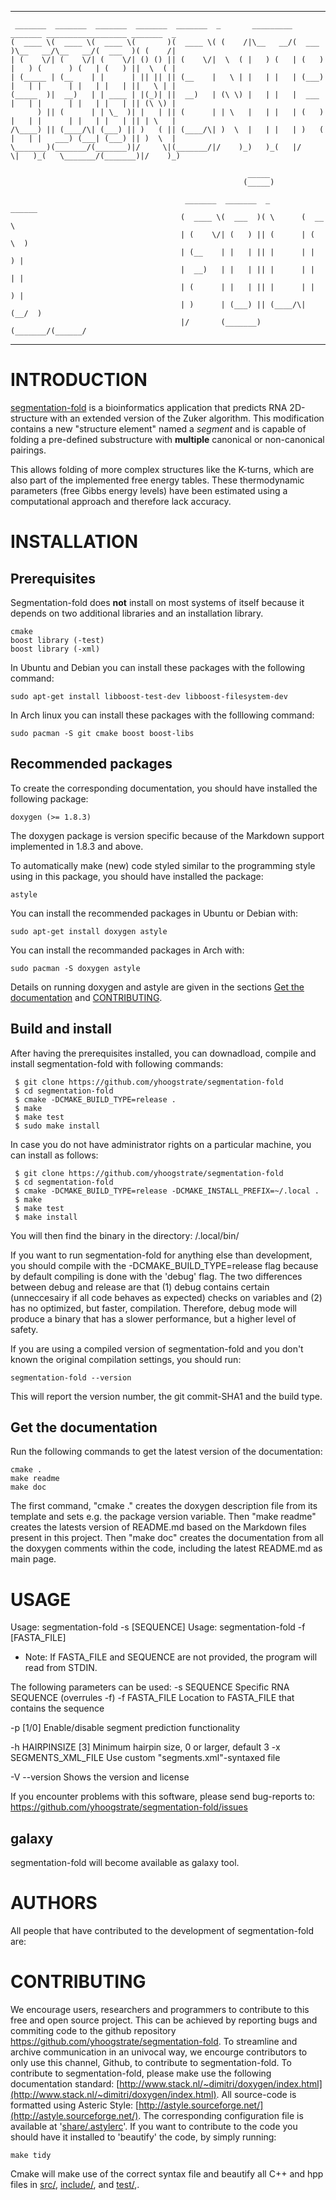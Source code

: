 ___

	 _______  _______  _______  _______  _______  _       _________ _______ __________________ _______  _       
	(  ____ \(  ____ \(  ____ \(       )(  ____ \( (    /|\__   __/(  ___  )\__   __/\__   __/(  ___  )( (    /|
	| (    \/| (    \/| (    \/| () () || (    \/|  \  ( |   ) (   | (   ) |   ) (      ) (   | (   ) ||  \  ( |
	| (_____ | (__    | |      | || || || (__    |   \ | |   | |   | (___) |   | |      | |   | |   | ||   \ | |
	(_____  )|  __)   | | ____ | |(_)| ||  __)   | (\ \) |   | |   |  ___  |   | |      | |   | |   | || (\ \) |
	      ) || (      | | \_  )| |   | || (      | | \   |   | |   | (   ) |   | |      | |   | |   | || | \   |
	/\____) || (____/\| (___) || )   ( || (____/\| )  \  |   | |   | )   ( |   | |   ___) (___| (___) || )  \  |
	\_______)(_______/(_______)|/     \|(_______/|/    )_)   )_(   |/     \|   )_(   \_______/(_______)|/    )_)
	                                                                                                            
	                                                     _____                                                  
	                                                    (_____)                                                 
	                                                                                                            
	                                       _______  _______  _        ______                                    
	                                      (  ____ \(  ___  )( \      (  __  \                                   
	                                      | (    \/| (   ) || (      | (  \  )                                  
	                                      | (__    | |   | || |      | |   ) |                                  
	                                      |  __)   | |   | || |      | |   | |                                  
	                                      | (      | |   | || |      | |   ) |                                  
	                                      | )      | (___) || (____/\| (__/  )                                  
	                                      |/       (_______)(_______/(______/                                   
___

# INTRODUCTION #

[segmentation-fold](https://github.com/yhoogstrate/segmentation-fold) is
a bioinformatics application that predicts RNA 2D-structure with an
extended version of the Zuker algorithm. This modification contains a
new "structure element" named a *segment* and is capable of folding a
pre-defined substructure with **multiple** canonical or non-canonical
pairings.

This allows folding of more complex structures like the K-turns, which
are also part of the implemented free energy tables. These thermodynamic
parameters (free Gibbs energy levels) have been estimated using a
computational approach and therefore lack accuracy.

# INSTALLATION #

## Prerequisites ##

Segmentation-fold does **not** install on most systems of itself because
it depends on two additional libraries and an installation library.

	cmake
	boost library (-test)
	boost library (-xml)

In Ubuntu and Debian you can install these packages with the following command:

	sudo apt-get install libboost-test-dev libboost-filesystem-dev

In Arch linux you can install these packages with the folllowing command:

	sudo pacman -S git cmake boost boost-libs

## Recommended packages ##

To create the corresponding documentation, you should have installed the
following package:

	doxygen (>= 1.8.3)

The doxygen package is version specific because of the Markdown
support implemented in 1.8.3 and above.

To automatically make (new) code styled similar to the programming style
using in this package, you should have installed the package:

	astyle

You can install the recommended packages in Ubuntu or Debian with:

	sudo apt-get install doxygen astyle

You can install the recommanded packages in Arch with:

	sudo pacman -S doxygen astyle

Details on running doxygen and astyle are given in the sections
[Get the documentation](https://github.com/yhoogstrate/segmentation-fold#get-the-documentation)
and
[CONTRIBUTING](https://github.com/yhoogstrate/segmentation-fold#contributing).

## Build and install ##

After having the prerequisites installed, you can downadload, compile
and install segmentation-fold with following commands:

	 $ git clone https://github.com/yhoogstrate/segmentation-fold
	 $ cd segmentation-fold
	 $ cmake -DCMAKE_BUILD_TYPE=release .
	 $ make
	 $ make test
	 $ sudo make install

In case you do not have administrator rights on a particular machine,
you can install as follows:

	 $ git clone https://github.com/yhoogstrate/segmentation-fold
	 $ cd segmentation-fold
	 $ cmake -DCMAKE_BUILD_TYPE=release -DCMAKE_INSTALL_PREFIX=~/.local .
	 $ make
	 $ make test
	 $ make install

You will then find the binary in the directory:
	<home directory>/.local/bin/

If you want to run segmentation-fold for anything else than development,
you should compile with the -DCMAKE_BUILD_TYPE=release flag because by
default compiling is done with the 'debug' flag. The two differences
between debug and release are that (1) debug contains certain
(unneccesairy if all code behaves as expected) checks on variables and
(2) has no optimized, but faster, compilation. Therefore, debug mode
will produce a binary that has a slower performance, but a higher level
of safety.

If you are using a compiled version of segmentation-fold and you don't
known the original compilation settings, you should run:

	segmentation-fold --version

This will report the version number, the git commit-SHA1 and the build
type.

## Get the documentation ##

Run the following commands to get the latest version of the
documentation:

	cmake .
	make readme
	make doc

The first command, "cmake ." creates the doxygen description file from
its template and sets e.g. the package version variable. Then "make
readme" creates the latests version of README.md based on the Markdown
files present in this project. Then "make doc" creates the documentation
from all the doxygen comments within the code, including the latest
README.md as main page.

# USAGE #

Usage: segmentation-fold -s [SEQUENCE]
Usage: segmentation-fold -f [FASTA_FILE]
   * Note: If FASTA_FILE and SEQUENCE are not provided,
           the program will read from STDIN.


The following parameters can be used:
  -s SEQUENCE                Specific RNA SEQUENCE (overrules -f)
  -f FASTA_FILE              Location to FASTA_FILE that contains the sequence

  -p                  [1/0]  Enable/disable segment prediction functionality

  -h HAIRPINSIZE        [3]  Minimum hairpin size, 0 or larger, default 3
  -x SEGMENTS_XML_FILE       Use custom  "segments.xml"-syntaxed file

  -V --version               Shows the version and license


If you encounter problems with this software, please send bug-reports to:
   <https://github.com/yhoogstrate/segmentation-fold/issues>

## galaxy ##

segmentation-fold will become available as galaxy tool.
# AUTHORS #

All people that have contributed to the development of segmentation-fold are:


# CONTRIBUTING #

We encourage users, researchers and programmers to contribute to this
free and open source project. This can be achieved by reporting bugs and
commiting code to the github repository
https://github.com/yhoogstrate/segmentation-fold. To streamline and
archive communication in an univocal way, we encourge contributors to
only use this channel, Github, to contribute to segmentation-fold.
To contribute to segmentation-fold, please make use the following
documentation standard:
[http://www.stack.nl/~dimitri/doxygen/index.html](http://www.stack.nl/~dimitri/doxygen/index.html).
All source-code is formatted using Asteric Style: [http://astyle.sourceforge.net/](http://astyle.sourceforge.net/).
The corresponding configuration file is available at '[share/.astylerc](https://raw.githubusercontent.com/yhoogstrate/segmentation-fold/master/share/.astylerc)'.
If you want to contribute to the code you should have it installed to 'beautify' the code, by simply running:

	make tidy

Cmake will make use of the correct syntax file and beautify all C++ and hpp files in
[src/](https://github.com/yhoogstrate/segmentation-fold/tree/master/src),
[include/](https://github.com/yhoogstrate/segmentation-fold/tree/master/include),
and
[test/](https://github.com/yhoogstrate/segmentation-fold/tree/master/test),.
